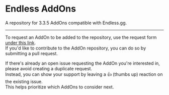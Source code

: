# Endless AddOns

A repository for 3.3.5 AddOns compatible with Endless.gg.

---

To request an AddOn to be added to the repository, use the request form [under this link](https://github.com/endless-addons/.github/issues/new/choose).  
If you'd like to contribute to the AddOn repository, you can do so by submitting a pull request.  

If there's already an open issue requesting the AddOn you're interested in, please avoid creating a duplicate request.  
Instead, you can show your support by leaving a 👍 (thumbs up) reaction on the existing issue.  
This helps prioritize which AddOns to consider next.
